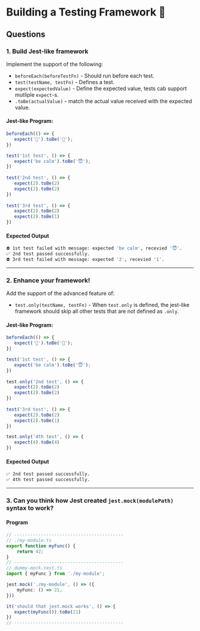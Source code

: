 # Building a Testing Framework 🤡

## Questions

### 1. Build Jest-like framework

Implement the support of the following:

* `beforeEach(beforeTestFn)` - Should run before each test.
* `test(testName, testFn)` - Defines a test.
* `expect(expectedValue)` - Define the expected value, tests cab support mutliple `expect`-s.
* `.toBe(actualValue)` - match the actual value received with the expected value.

#### Jest-like Program:

```ts
beforeEach(() => {
   expect('🤡').toBe('🤡');
})

test('1st test', () => {
   expect('be calm').toBe('😇');
})
​
test('2nd test', () => {
   expect(2).toBe(2)
   expect(2).toBe(2)
})
​
test('3rd test', () => {
   expect(2).toBe(2)
   expect(2).toBe(1)
})
```

#### Expected Output 

```bash
⛔️ 1st test failed with message: expected 'be calm', recevied '😇'.
✅ 2nd test passed successfully.
⛔️ 3rd test failed with message: expected '2', recevied '1'.
```

--- 

### 2. Enhance your framework!

Add the support of the advanced feature of:

* `test.only(testName, testFn)` - When `test.only` is defined, the jest-like framework should skip all other tests that are not defined as `.only`.

#### Jest-like Program:

```ts
beforeEach(() => {
   expect('🤡').toBe('🤡');
})

test('1st test', () => {
   expect('be calm').toBe('😇');
})
​
test.only('2nd test', () => {
   expect(2).toBe(2)
   expect(2).toBe(2)
})
​
test('3rd test', () => {
   expect(2).toBe(2)
   expect(2).toBe(1)
})

test.only('4th test', () => {
   expect(4).toBe(4)
})
```

#### Expected Output

```bash
✅ 2nd test passed successfully.
✅ 4th test passed successfully.
```

---

### 3. Can you think how Jest created `jest.mock(modulePath)` syntax to work?

#### Program

```ts
// -----------------------------------------
// ./my-module.ts
export function myFunc() {
    return 42;
}
// -----------------------------------------
// dummy-mock.test.ts
import { myFunc } from './my-module';

jest.mock('./my-module', () => ({
    myFunc: () => 21,
}))

it('should that jest.mock works', () => {
   expect(myFunc()).toBe(21)
})
// -----------------------------------------
```